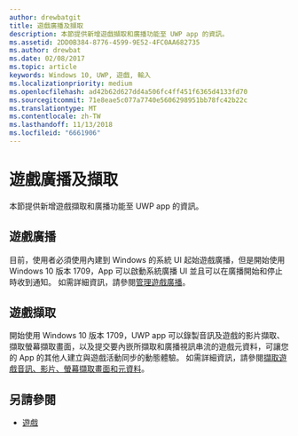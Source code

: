 ```yaml
---
author: drewbatgit
title: 遊戲廣播及擷取
description: 本節提供新增遊戲擷取和廣播功能至 UWP app 的資訊。
ms.assetid: 2DD0B384-8776-4599-9E52-4FC0AA682735
ms.author: drewbat
ms.date: 02/08/2017
ms.topic: article
keywords: Windows 10, UWP, 遊戲, 輸入
ms.localizationpriority: medium
ms.openlocfilehash: ad42b62d627dd4a506fc4ff451f6365d4133fd70
ms.sourcegitcommit: 71e8eae5c077a7740e5606298951bb78fc42b22c
ms.translationtype: MT
ms.contentlocale: zh-TW
ms.lasthandoff: 11/13/2018
ms.locfileid: "6661906"
---
```

# <a name="game-broadcast-and-capture"></a>遊戲廣播及擷取

本節提供新增遊戲擷取和廣播功能至 UWP app 的資訊。

## <a name="game-broadcasting"></a>遊戲廣播
目前，使用者必須使用內建到 Windows 的系統 UI 起始遊戲廣播，但是開始使用 Windows 10 版本 1709，App 可以啟動系統廣播 UI 並且可以在廣播開始和停止時收到通知。 如需詳細資訊，請參閱[管理遊戲廣播](manage-game-broadcasting.md)。

## <a name="game-capture"></a>遊戲擷取
開始使用 Windows 10 版本 1709，UWP app 可以錄製音訊及遊戲的影片擷取、擷取螢幕擷取畫面，以及提交要內嵌所擷取和廣播視訊串流的遊戲元資料，可讓您的 App 的其他人建立與遊戲活動同步的動態體驗。 如需詳細資訊，請參閱[擷取遊戲音訊、影片、螢幕擷取畫面和元資料](capture-game-audio-video-screenshots-and-metadata.md)。



## <a name="see-also"></a>另請參閱

* [遊戲](index.md)